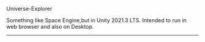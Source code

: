 Universe-Explorer


Something like Space Engine,but in Unity 2021.3 LTS.
Intended to run in web browser and also on Desktop.

------------
